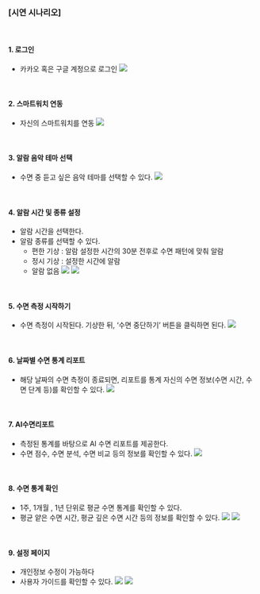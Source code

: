 ### [시연 시나리오]
<br>

#### 1. 로그인
- 카카오 혹은 구글 계정으로 로그인
![](https://velog.velcdn.com/images/ssossosso/post/b36893b9-8ffc-45a9-8af8-c5d405af2a62/image.gif)
<br>

#### 2. 스마트워치 연동
- 자신의 스마트워치를 연동
![](https://velog.velcdn.com/images/ssossosso/post/11090c6c-4985-4bd2-b0cd-696b81b28a9d/image.gif)
<br>

#### 3. 알람 음악 테마 선택
- 수면 중 듣고 싶은 음악 테마를 선택할 수 있다.
![](https://velog.velcdn.com/images/ssossosso/post/adbb5877-a3a4-4620-a194-607133a5ab0f/image.gif)
<br>

#### 4. 알람 시간 및 종류 설정
- 알람 시간을 선택한다.
- 알람 종류를 선택할 수 있다.
    - 편한 기상 : 알람 설정한 시간의 30분 전후로 수면 패턴에 맞춰 알람
    - 정시 기상 : 설정한 시간에 알람
    - 알람 없음
![](https://velog.velcdn.com/images/ssossosso/post/b984739b-4bc0-43f0-b8c8-ce1c75b6463f/image.gif)
![](https://velog.velcdn.com/images/ssossosso/post/2e9c98b4-2f22-4374-afb0-bedc8dfae7b0/image.gif)
<br>

#### 5. 수면 측정 시작하기
- 수면 측정이 시작된다. 기상한 뒤, ‘수면 중단하기’ 버튼을 클릭하면 된다.
![](https://velog.velcdn.com/images/ssossosso/post/5b4b1e75-13fc-4560-9b80-944f4e9e739d/image.gif)
<br>

#### 6. 날짜별 수면 통계 리포트
- 해당 날짜의 수면 측정이 종료되면, 리포트를 통계 자신의 수면 정보(수면 시간, 수면 단계 등)를 확인할 수 있다.
![](https://velog.velcdn.com/images/ssossosso/post/f4546e27-3e64-48a6-8b5f-77446b2679a8/image.gif)
<br>

#### 7. AI수면리포트
- 측정된 통계를 바탕으로 AI 수면 리포트를 제공한다.
- 수면 점수, 수면 분석, 수면 비교 등의 정보를 확인할 수 있다.
![](https://velog.velcdn.com/images/ssossosso/post/67df2a24-71e8-4673-a898-adf6a39682b0/image.gif)
<br>

#### 8. 수면 통계 확인
- 1주, 1개월 , 1년 단위로 평균 수면 통계를 확인할 수 있다.
- 평균 얕은 수면 시간, 평균 깊은 수면 시간 등의 정보를 확인할 수 있다.
![](https://velog.velcdn.com/images/ssossosso/post/b31e12f7-912d-48f9-b131-a8017d083bb2/image.gif)
![](https://velog.velcdn.com/images/ssossosso/post/187cc97c-4315-4c7d-b133-261d5583e7fd/image.gif)
<br>

#### 9. 설정 페이지
- 개인정보 수정이 가능하다
- 사용자 가이드를 확인할 수 있다.
![](https://velog.velcdn.com/images/ssossosso/post/301ac19e-2d2e-4911-bcfe-afb96aae68ee/image.gif)
![](https://velog.velcdn.com/images/ssossosso/post/75d489d6-1773-4468-89eb-90f6bad903b3/image.gif)
